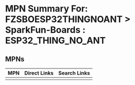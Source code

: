 



# MPN Summary For: FZSBOESP32THINGNOANT > SparkFun-Boards : ESP32_THING_NO_ANT

## MPNs
  

|MPN|Direct Links|Search Links|
| :--- | :--- | :--- |
||||
